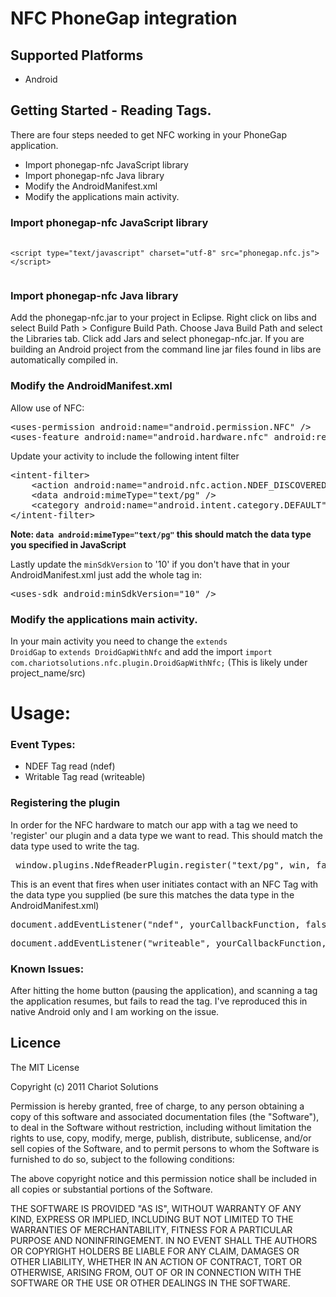 # NFC PhoneGap integration

## Supported Platforms

* Android

## Getting Started - Reading Tags.

There are four steps needed to get NFC working in your PhoneGap application.

* Import phonegap-nfc JavaScript library
* Import phonegap-nfc Java library
* Modify the AndroidManifest.xml
* Modify the applications main activity.

### Import phonegap-nfc JavaScript library
<pre>
	<code>
&lt;script type="text/javascript" charset="utf-8" src="phonegap.nfc.js"&gt;&lt;/script&gt;
	</code>
</pre>

### Import phonegap-nfc Java library
Add the phonegap-nfc.jar to your project in Eclipse. Right click on libs and select Build Path > Configure Build Path. Choose Java Build Path and select the Libraries tab. Click add Jars and select phonegap-nfc.jar. If you are building an Android project from the command line jar files found in libs are automatically compiled in.

### Modify the AndroidManifest.xml
Allow use of NFC:
<pre>
&lt;uses-permission android:name="android.permission.NFC" /&gt;
&lt;uses-feature android:name="android.hardware.nfc" android:required="true" /&gt;
</pre>

Update your activity to include the following intent filter
<pre>
&lt;intent-filter&gt;
	&lt;action android:name="android.nfc.action.NDEF_DISCOVERED" /&gt;
	&lt;data android:mimeType="text/pg" /&gt;
	&lt;category android:name="android.intent.category.DEFAULT" /&gt;
&lt;/intent-filter&gt;
</pre>
**Note: <code>data android:mimeType="text/pg"</code> this should match the data type you specified in JavaScript**

Lastly update the <code>minSdkVersion</code> to '10' if you don't have that in your AndroidManifest.xml just add the whole tag in:
<pre>
&lt;uses-sdk android:minSdkVersion="10" /&gt;	
</pre>

### Modify the applications main activity.
In your main activity you need to change the <code>extends DroidGap</code> to <code>extends DroidGapWithNfc</code> and add the import <code>import com.chariotsolutions.nfc.plugin.DroidGapWithNfc;</code>
(This is likely under project_name/src)

# Usage:

### Event Types:

 * NDEF Tag read (ndef)
 * Writable Tag read (writeable)

### Registering the plugin
In order for the NFC hardware to match our app with a tag we need to 'register' our plugin and a data type we want to read. This should match the data type used to write the tag.

<pre> window.plugins.NdefReaderPlugin.register("text/pg", win, fail); </pre>

This is an event that fires when user initiates contact with an NFC Tag with the data type you supplied (be sure this matches the data type in the AndroidManifest.xml)

<pre>document.addEventListener("ndef", yourCallbackFunction, false);</pre>
<pre>document.addEventListener("writeable", yourCallbackFunction, false);</pre>

### Known Issues:
After hitting the home button (pausing the application), and scanning a tag the application resumes, but fails to read the tag.
I've reproduced this in native Android only and I am working on the issue.

## Licence ##

The MIT License

Copyright (c) 2011 Chariot Solutions

Permission is hereby granted, free of charge, to any person obtaining a copy
of this software and associated documentation files (the "Software"), to deal
in the Software without restriction, including without limitation the rights
to use, copy, modify, merge, publish, distribute, sublicense, and/or sell
copies of the Software, and to permit persons to whom the Software is
furnished to do so, subject to the following conditions:

The above copyright notice and this permission notice shall be included in
all copies or substantial portions of the Software.

THE SOFTWARE IS PROVIDED "AS IS", WITHOUT WARRANTY OF ANY KIND, EXPRESS OR
IMPLIED, INCLUDING BUT NOT LIMITED TO THE WARRANTIES OF MERCHANTABILITY,
FITNESS FOR A PARTICULAR PURPOSE AND NONINFRINGEMENT. IN NO EVENT SHALL THE
AUTHORS OR COPYRIGHT HOLDERS BE LIABLE FOR ANY CLAIM, DAMAGES OR OTHER
LIABILITY, WHETHER IN AN ACTION OF CONTRACT, TORT OR OTHERWISE, ARISING FROM,
OUT OF OR IN CONNECTION WITH THE SOFTWARE OR THE USE OR OTHER DEALINGS IN
THE SOFTWARE.